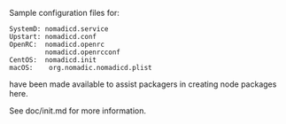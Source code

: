 Sample configuration files for:
```
SystemD: nomadicd.service
Upstart: nomadicd.conf
OpenRC:  nomadicd.openrc
         nomadicd.openrcconf
CentOS:  nomadicd.init
macOS:    org.nomadic.nomadicd.plist
```
have been made available to assist packagers in creating node packages here.

See doc/init.md for more information.
